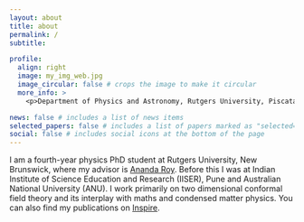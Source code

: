 ```yaml
---
layout: about
title: about
permalink: /
subtitle: 

profile:
  align: right
  image: my_img_web.jpg
  image_circular: false # crops the image to make it circular
  more_info: >
    <p>Department of Physics and Astronomy, Rutgers University, Piscataway, <p> NJ 08854</p>

news: false # includes a list of news items
selected_papers: false # includes a list of papers marked as "selected={true}"
social: false # includes social icons at the bottom of the page
---
```


I am a fourth-year physics PhD student at Rutgers University, New Brunswick, where my advisor is [Ananda Roy](https://sites.rutgers.edu/ananda-roy/). Before this I was at Indian Institute of Science Education and Research (IISER), Pune and Australian National University (ANU). I work primarily on two dimensional conformal field theory and its interplay with maths and condensed matter physics. You can also find my publications on [Inspire](https://inspirehep.net/authors/2718620).

 